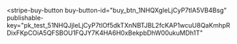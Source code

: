 <script async
  src="https://js.stripe.com/v3/buy-button.js">
</script>

<stripe-buy-button
  buy-button-id="buy_btn_1NHQXgIeLjCyP7tlA5VB4Bsg"
  publishable-key="pk_test_51NHQJjIeLjCyP7tlOf5dkTXnNBTJBL2fcKAP1wcuU8QaKmhpRDixFKpCOiA5QFSBOU1FQJY7K4HA6H0xBekpbDhW00ukuMDh1T"
>
</stripe-buy-button>

